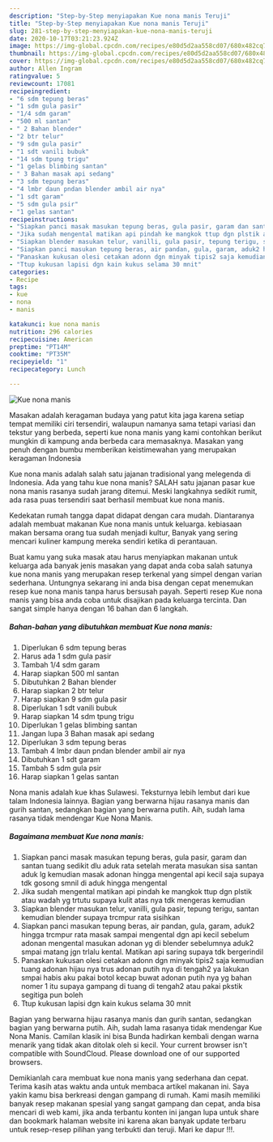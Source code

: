 ```yaml
---
description: "Step-by-Step menyiapakan Kue nona manis Teruji"
title: "Step-by-Step menyiapakan Kue nona manis Teruji"
slug: 281-step-by-step-menyiapakan-kue-nona-manis-teruji
date: 2020-10-17T03:21:23.924Z
image: https://img-global.cpcdn.com/recipes/e80d5d2aa558cd07/680x482cq70/kue-nona-manis-foto-resep-utama.jpg
thumbnail: https://img-global.cpcdn.com/recipes/e80d5d2aa558cd07/680x482cq70/kue-nona-manis-foto-resep-utama.jpg
cover: https://img-global.cpcdn.com/recipes/e80d5d2aa558cd07/680x482cq70/kue-nona-manis-foto-resep-utama.jpg
author: Allen Ingram
ratingvalue: 5
reviewcount: 17081
recipeingredient:
- "6 sdm tepung beras"
- "1 sdm gula pasir"
- "1/4 sdm garam"
- "500 ml santan"
- " 2 Bahan blender"
- "2 btr telur"
- "9 sdm gula pasir"
- "1 sdt vanili bubuk"
- "14 sdm tpung trigu"
- "1 gelas blimbing santan"
- " 3 Bahan masak api sedang"
- "3 sdm tepung beras"
- "4 lmbr daun pndan blender ambil air nya"
- "1 sdt garam"
- "5 sdm gula psir"
- "1 gelas santan"
recipeinstructions:
- "Siapkan panci masak masukan tepung beras, gula pasir, garam dan santan tuang sedikit dlu aduk rata setelah merata masukan sisa santan aduk lg kemudian masak adonan hingga mengental api kecil saja supaya tdk gosong smnil di aduk hingga mengental"
- "Jika sudah mengental matikan api pindah ke mangkok ttup dgn plstik atau wadah yg trtutu supaya kulit atas nya tdk mengeras kemudian"
- "Siapkan blender masukan telur, vanilli, gula pasir, tepung terigu, santan kemudian blender supaya trcmpur rata sisihkan"
- "Siapkan panci masukan tepung beras, air pandan, gula, garam, aduk2 hingga trcmpur rata masak sampai mengental dgn api kecil sebelum adonan mengental masukan adonan yg di blender sebelumnya aduk2 smpai matang jgn trlalu kental. Matikan api saring supaya tdk bergerindil"
- "Panaskan kukusan olesi cetakan adonn dgn minyak tipis2 saja kemudian tuang adonan hijau nya trus adonan putih nya di tengah2 ya lakukan smpai habis aku pakai botol kecap buwat adonan putih nya yg bahan nomer 1 itu supaya gampang di tuang di tengah2 atau pakai pkstik segitiga pun boleh"
- "Ttup kukusan lapisi dgn kain kukus selama 30 mnit"
categories:
- Recipe
tags:
- kue
- nona
- manis

katakunci: kue nona manis 
nutrition: 296 calories
recipecuisine: American
preptime: "PT14M"
cooktime: "PT35M"
recipeyield: "1"
recipecategory: Lunch

---
```



![Kue nona manis](https://img-global.cpcdn.com/recipes/e80d5d2aa558cd07/680x482cq70/kue-nona-manis-foto-resep-utama.jpg)

Masakan adalah keragaman budaya yang patut kita jaga karena setiap tempat memiliki ciri tersendiri, walaupun namanya sama tetapi variasi dan tekstur yang berbeda, seperti kue nona manis yang kami contohkan berikut mungkin di kampung anda berbeda cara memasaknya. Masakan yang penuh dengan bumbu memberikan keistimewahan yang merupakan keragaman Indonesia

Kue nona manis adalah salah satu jajanan tradisional yang melegenda di Indonesia. Ada yang tahu kue nona manis? SALAH satu jajanan pasar kue nona manis rasanya sudah jarang ditemui. Meski langkahnya sedikit rumit, ada rasa puas tersendiri saat berhasil membuat kue nona manis.

Kedekatan rumah tangga dapat didapat dengan cara mudah. Diantaranya adalah membuat makanan Kue nona manis untuk keluarga. kebiasaan makan bersama orang tua sudah menjadi kultur, Banyak yang sering mencari kuliner kampung mereka sendiri ketika di perantauan.

Buat kamu yang suka masak atau harus menyiapkan makanan untuk keluarga ada banyak jenis masakan yang dapat anda coba salah satunya kue nona manis yang merupakan resep terkenal yang simpel dengan varian sederhana. Untungnya sekarang ini anda bisa dengan cepat menemukan resep kue nona manis tanpa harus bersusah payah.
Seperti resep Kue nona manis yang bisa anda coba untuk disajikan pada keluarga tercinta. Dan sangat simple hanya dengan 16 bahan dan 6 langkah.


<!--inarticleads1-->

##### Bahan-bahan yang dibutuhkan membuat Kue nona manis:

1. Diperlukan 6 sdm tepung beras
1. Harus ada 1 sdm gula pasir
1. Tambah 1/4 sdm garam
1. Harap siapkan 500 ml santan
1. Dibutuhkan  2 Bahan blender
1. Harap siapkan 2 btr telur
1. Harap siapkan 9 sdm gula pasir
1. Diperlukan 1 sdt vanili bubuk
1. Harap siapkan 14 sdm tpung trigu
1. Diperlukan 1 gelas blimbing santan
1. Jangan lupa  3 Bahan masak api sedang
1. Diperlukan 3 sdm tepung beras
1. Tambah 4 lmbr daun pndan blender ambil air nya
1. Dibutuhkan 1 sdt garam
1. Tambah 5 sdm gula psir
1. Harap siapkan 1 gelas santan


Nona manis adalah kue khas Sulawesi. Teksturnya lebih lembut dari kue talam Indonesia lainnya. Bagian yang berwarna hijau rasanya manis dan gurih santan, sedangkan bagian yang berwarna putih. Aih, sudah lama rasanya tidak mendengar Kue Nona Manis. 

<!--inarticleads2-->

##### Bagaimana membuat  Kue nona manis:

1. Siapkan panci masak masukan tepung beras, gula pasir, garam dan santan tuang sedikit dlu aduk rata setelah merata masukan sisa santan aduk lg kemudian masak adonan hingga mengental api kecil saja supaya tdk gosong smnil di aduk hingga mengental
1. Jika sudah mengental matikan api pindah ke mangkok ttup dgn plstik atau wadah yg trtutu supaya kulit atas nya tdk mengeras kemudian
1. Siapkan blender masukan telur, vanilli, gula pasir, tepung terigu, santan kemudian blender supaya trcmpur rata sisihkan
1. Siapkan panci masukan tepung beras, air pandan, gula, garam, aduk2 hingga trcmpur rata masak sampai mengental dgn api kecil sebelum adonan mengental masukan adonan yg di blender sebelumnya aduk2 smpai matang jgn trlalu kental. Matikan api saring supaya tdk bergerindil
1. Panaskan kukusan olesi cetakan adonn dgn minyak tipis2 saja kemudian tuang adonan hijau nya trus adonan putih nya di tengah2 ya lakukan smpai habis aku pakai botol kecap buwat adonan putih nya yg bahan nomer 1 itu supaya gampang di tuang di tengah2 atau pakai pkstik segitiga pun boleh
1. Ttup kukusan lapisi dgn kain kukus selama 30 mnit


Bagian yang berwarna hijau rasanya manis dan gurih santan, sedangkan bagian yang berwarna putih. Aih, sudah lama rasanya tidak mendengar Kue Nona Manis. Camilan klasik ini bisa Bunda hadirkan kembali dengan warna menarik yang tidak akan ditolak oleh si kecil. Your current browser isn&#39;t compatible with SoundCloud. Please download one of our supported browsers. 

Demikianlah cara membuat kue nona manis yang sederhana dan cepat. Terima kasih atas waktu anda untuk membaca artikel makanan ini. Saya yakin kamu bisa berkreasi dengan gampang di rumah. Kami masih memiliki banyak resep makanan spesial yang sangat gampang dan cepat, anda bisa mencari di web kami, jika anda terbantu konten ini jangan lupa untuk share dan bookmark halaman website ini karena akan banyak update terbaru untuk resep-resep pilihan yang terbukti dan teruji. Mari ke dapur !!!. 
